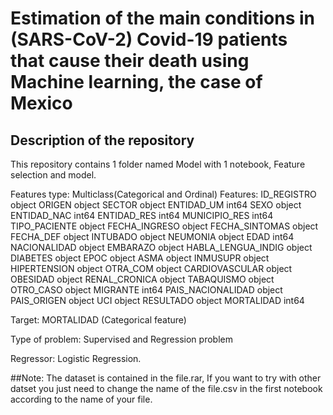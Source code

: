 # Estimation of the main conditions in (SARS-CoV-2) Covid-19 patients that cause their death using Machine learning, the case of Mexico
## Description of the repository
This repository contains 1 folder named Model with 1 notebook, Feature selection and model.

Features type: Multiclass(Categorical and Ordinal)
Features: 
ID_REGISTRO           object
ORIGEN                object
SECTOR                object
ENTIDAD_UM             int64
SEXO                  object
ENTIDAD_NAC            int64
ENTIDAD_RES            int64
MUNICIPIO_RES          int64
TIPO_PACIENTE         object
FECHA_INGRESO         object
FECHA_SINTOMAS        object
FECHA_DEF             object
INTUBADO              object
NEUMONIA              object
EDAD                   int64
NACIONALIDAD          object
EMBARAZO              object
HABLA_LENGUA_INDIG    object
DIABETES              object
EPOC                  object
ASMA                  object
INMUSUPR              object
HIPERTENSION          object
OTRA_COM              object
CARDIOVASCULAR        object
OBESIDAD              object
RENAL_CRONICA         object
TABAQUISMO            object
OTRO_CASO             object
MIGRANTE               int64
PAIS_NACIONALIDAD     object
PAIS_ORIGEN           object
UCI                   object
RESULTADO             object
MORTALIDAD             int64

Target: MORTALIDAD (Categorical feature)

Type of problem: Supervised and Regression problem

Regressor: Logistic Regression.

##Note: The dataset is contained in the file.rar, If you want to try with other datset you just need to change the name of the file.csv in the first notebook according to the name of your file.

